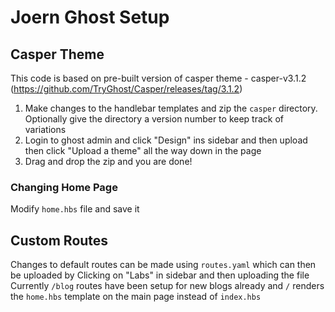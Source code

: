 # Joern Ghost Setup

## Casper Theme

This code is based on pre-built version of casper theme - casper-v3.1.2 (https://github.com/TryGhost/Casper/releases/tag/3.1.2)

 1. Make changes to the handlebar templates and zip the `casper` directory. Optionally give the directory a version number to keep track of variations
 2. Login to ghost admin and click "Design" ins sidebar and then upload then click  "Upload a theme" all the way down in the page
 3. Drag and drop the zip and you are done!


### Changing Home Page

Modify `home.hbs` file and save it


## Custom Routes

Changes to default routes can be made using `routes.yaml` which can then be uploaded by Clicking on "Labs" in sidebar and then uploading the file
Currently `/blog` routes have been setup for new blogs already and `/` renders the `home.hbs` template on the main page instead of `index.hbs`


